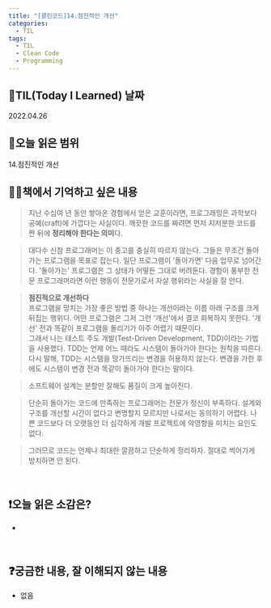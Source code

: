 ```yaml
---
title: "[클린코드]14.점진적인 개선"
categories:
  - TIL
tags:
  - TIL
  - Clean Code
  - Programming
---
```


## 📆TIL(Today I Learned) 날짜

2022.04.26

## 📑오늘 읽은 범위

14.점진적인 개선

## ✍🏻책에서 기억하고 싶은 내용

> 지난 수십여 년 동안 쌓아온 경험에서 얻은 교훈이라면, 프로그래밍은 과학보다 공예(craft)에 가깝다는 사실이다. 깨끗한 코드를 짜려면 먼저 지저분한 코드를 짠 뒤에 **정리해야 한다는 의미**다.

> 대다수 신참 프로그래머는 이 충고를 충실히 따르지 않는다. 그들은 무조건 돌아가는 프로그램을 목표로 잡는다. 일단 프로그램이 '돌아가면' 다음 업무로 넘어간다. '돌아가는' 프로그램은 그 상태가 어떻든 그대로 버려둔다. 경험이 풍부한 전문 프로그래머라면 이런 행동이 전문가로서 자살 행위라는 사실을 잘 안다.

> **점진적으로 개선하다**  
> 프로그램을 망치는 가장 좋은 방법 중 하나는 개선이라는 이름 아래 구조를 크게 뒤집는 행위다. 어떤 프로그램은 그저 그런 '개선'에서 결코 회복하지 못한다. '개선' 전과 똑같이 프로그램을 돌리기가 아주 어렵기 때문이다.  
> 그래서 나는 테스트 주도 개발(Test-Driven Development, TDD)이라는 기법을 사용했다. TDD는 언제 어느 때라도 시스템이 돌아가야 한다는 원칙을 따른다. 다시 말해, TDD는 시스템을 망가뜨리는 변경을 허용하지 않는다. 변경을 가한 후에도 시스템이 변경 전과 똑같이 돌아가야 한다는 말이다.

> 소프트웨어 설계는 분할만 잘해도 품질이 크게 높아진다.

> 단순히 돌아가는 코드에 만족하는 프로그래머는 전문가 정신이 부족하다. 설계와 구조를 개선할 시간이 없다고 변명할지 모르지만 나로서는 동의하기 어렵다. 나쁜 코드보다 더 오랫동안 더 심각하게 개발 프로젝트에 악영향을 미치는 요인도 없다.

> 그러므로 코드는 언제나 최대한 깔끔하고 단순하게 정리하자. 절대로 썩어가게 방치하면 안 된다.

<br />

## ❗오늘 읽은 소감은?

-

<br />

## ❓궁금한 내용, 잘 이해되지 않는 내용

- 없음
